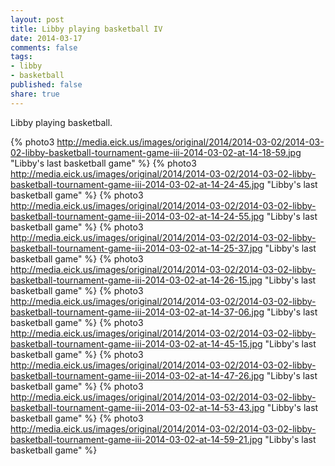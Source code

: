 ```yaml
---
layout: post
title: Libby playing basketball IV
date: 2014-03-17
comments: false
tags:
- libby
- basketball
published: false
share: true
---
```

Libby playing basketball.

{% photo3 http://media.eick.us/images/original/2014/2014-03-02/2014-03-02-libby-basketball-tournament-game-iii-2014-03-02-at-14-18-59.jpg "Libby's last basketball game" %}
{% photo3 http://media.eick.us/images/original/2014/2014-03-02/2014-03-02-libby-basketball-tournament-game-iii-2014-03-02-at-14-24-45.jpg "Libby's last basketball game" %}
{% photo3 http://media.eick.us/images/original/2014/2014-03-02/2014-03-02-libby-basketball-tournament-game-iii-2014-03-02-at-14-24-55.jpg "Libby's last basketball game" %}
{% photo3 http://media.eick.us/images/original/2014/2014-03-02/2014-03-02-libby-basketball-tournament-game-iii-2014-03-02-at-14-25-37.jpg "Libby's last basketball game" %}
{% photo3 http://media.eick.us/images/original/2014/2014-03-02/2014-03-02-libby-basketball-tournament-game-iii-2014-03-02-at-14-26-15.jpg "Libby's last basketball game" %}
{% photo3 http://media.eick.us/images/original/2014/2014-03-02/2014-03-02-libby-basketball-tournament-game-iii-2014-03-02-at-14-37-06.jpg "Libby's last basketball game" %}
{% photo3 http://media.eick.us/images/original/2014/2014-03-02/2014-03-02-libby-basketball-tournament-game-iii-2014-03-02-at-14-45-15.jpg "Libby's last basketball game" %}
{% photo3 http://media.eick.us/images/original/2014/2014-03-02/2014-03-02-libby-basketball-tournament-game-iii-2014-03-02-at-14-47-26.jpg "Libby's last basketball game" %}
{% photo3 http://media.eick.us/images/original/2014/2014-03-02/2014-03-02-libby-basketball-tournament-game-iii-2014-03-02-at-14-53-43.jpg "Libby's last basketball game" %}
{% photo3 http://media.eick.us/images/original/2014/2014-03-02/2014-03-02-libby-basketball-tournament-game-iii-2014-03-02-at-14-59-21.jpg "Libby's last basketball game" %}
